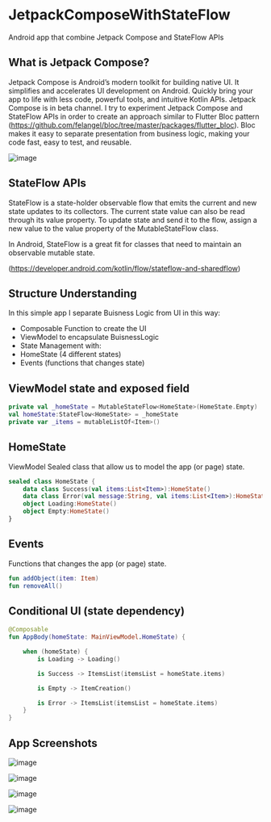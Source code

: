 # JetpackComposeWithStateFlow
 Android app that combine Jetpack Compose and StateFlow APIs
 
## What is Jetpack Compose?

Jetpack Compose is Android’s modern toolkit for building native UI. It simplifies and accelerates UI development on Android. Quickly bring your app to life with less code, powerful tools, and intuitive Kotlin APIs. Jetpack Compose is in beta channel. I try to experiment Jetpack Compose and StateFlow APIs in order to create an approach similar to Flutter Bloc pattern (https://github.com/felangel/bloc/tree/master/packages/flutter_bloc). Bloc makes it easy to separate presentation from business logic, making your code fast, easy to test, and reusable. 

![image](https://user-images.githubusercontent.com/33979978/109959824-4bbf0980-7ce8-11eb-88ae-f7af571cc613.png)


## StateFlow APIs

StateFlow is a state-holder observable flow that emits the current and new state updates to its collectors. The current state value can also be read through its value property. To update state and send it to the flow, assign a new value to the value property of the MutableStateFlow class.

In Android, StateFlow is a great fit for classes that need to maintain an observable mutable state.

(https://developer.android.com/kotlin/flow/stateflow-and-sharedflow)

## Structure Understanding
In this simple app I separate Buisness Logic from UI in this way:

- Composable Function to create the UI
- ViewModel to encapsulate BuisnessLogic
- State Management with:
- HomeState (4 different states)
- Events (functions that changes state)

## ViewModel state and exposed field

```kotlin
private val _homeState = MutableStateFlow<HomeState>(HomeState.Empty)
val homeState:StateFlow<HomeState> = _homeState
private var _items = mutableListOf<Item>()
```

## HomeState

ViewModel Sealed class that allow us to model the app (or page) state.

```kotlin
sealed class HomeState {
    data class Success(val items:List<Item>):HomeState()
    data class Error(val message:String, val items:List<Item>):HomeState()
    object Loading:HomeState()
    object Empty:HomeState()
}
```

## Events

Functions that changes the app (or page) state.

```kotlin
fun addObject(item: Item)
fun removeAll()
```

## Conditional UI (state dependency)

```kotlin
@Composable
fun AppBody(homeState: MainViewModel.HomeState) {

    when (homeState) {
        is Loading -> Loading()

        is Success -> ItemsList(itemsList = homeState.items)

        is Empty -> ItemCreation()

        is Error -> ItemsList(itemsList = homeState.items)
    }
}
```

## App Screenshots

![image](https://user-images.githubusercontent.com/33979978/109961982-f506ff00-7cea-11eb-85b7-db2aa1770481.png)

![image](https://user-images.githubusercontent.com/33979978/109961998-fa644980-7cea-11eb-8c23-bac39cdc70a5.png)

![image](https://user-images.githubusercontent.com/33979978/109962144-22ec4380-7ceb-11eb-9203-1364c8c7d430.png)

![image](https://user-images.githubusercontent.com/33979978/109962168-28e22480-7ceb-11eb-87ac-9c65539d0869.png)




